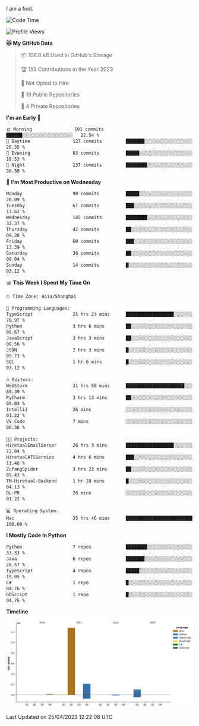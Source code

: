 I am a fool.

<!--START_SECTION:waka-->
![Code Time](http://img.shields.io/badge/Code%20Time-359%20hrs%202%20mins-blue)

![Profile Views](http://img.shields.io/badge/Profile%20Views-6-blue)

**🐱 My GitHub Data** 

> 📦 106.8 kB Used in GitHub's Storage 
 > 
> 🏆 155 Contributions in the Year 2023
 > 
> 🚫 Not Opted to Hire
 > 
> 📜 19 Public Repositories 
 > 
> 🔑 4 Private Repositories 
 > 
**I'm an Early 🐤** 

```text
🌞 Morning                101 commits         ██████░░░░░░░░░░░░░░░░░░░   22.54 % 
🌆 Daytime                127 commits         ███████░░░░░░░░░░░░░░░░░░   28.35 % 
🌃 Evening                83 commits          █████░░░░░░░░░░░░░░░░░░░░   18.53 % 
🌙 Night                  137 commits         ████████░░░░░░░░░░░░░░░░░   30.58 % 
```
📅 **I'm Most Productive on Wednesday** 

```text
Monday                   90 commits          █████░░░░░░░░░░░░░░░░░░░░   20.09 % 
Tuesday                  61 commits          ███░░░░░░░░░░░░░░░░░░░░░░   13.62 % 
Wednesday                145 commits         ████████░░░░░░░░░░░░░░░░░   32.37 % 
Thursday                 42 commits          ██░░░░░░░░░░░░░░░░░░░░░░░   09.38 % 
Friday                   60 commits          ███░░░░░░░░░░░░░░░░░░░░░░   13.39 % 
Saturday                 36 commits          ██░░░░░░░░░░░░░░░░░░░░░░░   08.04 % 
Sunday                   14 commits          █░░░░░░░░░░░░░░░░░░░░░░░░   03.12 % 
```


📊 **This Week I Spent My Time On** 

```text
🕑︎ Time Zone: Asia/Shanghai

💬 Programming Languages: 
TypeScript               25 hrs 23 mins      ██████████████████░░░░░░░   70.97 % 
Python                   3 hrs 6 mins        ██░░░░░░░░░░░░░░░░░░░░░░░   08.67 % 
JavaScript               3 hrs 3 mins        ██░░░░░░░░░░░░░░░░░░░░░░░   08.56 % 
JSON                     2 hrs 3 mins        █░░░░░░░░░░░░░░░░░░░░░░░░   05.73 % 
SQL                      1 hr 6 mins         █░░░░░░░░░░░░░░░░░░░░░░░░   03.12 % 

🔥 Editors: 
WebStorm                 31 hrs 58 mins      ██████████████████████░░░   89.39 % 
PyCharm                  3 hrs 13 mins       ██░░░░░░░░░░░░░░░░░░░░░░░   09.03 % 
IntelliJ                 26 mins             ░░░░░░░░░░░░░░░░░░░░░░░░░   01.22 % 
VS Code                  7 mins              ░░░░░░░░░░░░░░░░░░░░░░░░░   00.36 % 

🐱‍💻 Projects: 
HiretualEmailServer      26 hrs 3 mins       ██████████████████░░░░░░░   72.84 % 
HiretualATSService       4 hrs 6 mins        ███░░░░░░░░░░░░░░░░░░░░░░   11.48 % 
ZufangSpider             3 hrs 22 mins       ██░░░░░░░░░░░░░░░░░░░░░░░   09.43 % 
TM-Hiretual-Backend      1 hr 28 mins        █░░░░░░░░░░░░░░░░░░░░░░░░   04.13 % 
DL-PR                    26 mins             ░░░░░░░░░░░░░░░░░░░░░░░░░   01.22 % 

💻 Operating System: 
Mac                      35 hrs 46 mins      █████████████████████████   100.00 % 
```

**I Mostly Code in Python** 

```text
Python                   7 repos             ████████░░░░░░░░░░░░░░░░░   33.33 % 
Java                     6 repos             ███████░░░░░░░░░░░░░░░░░░   28.57 % 
TypeScript               4 repos             █████░░░░░░░░░░░░░░░░░░░░   19.05 % 
C#                       1 repo              █░░░░░░░░░░░░░░░░░░░░░░░░   04.76 % 
GDScript                 1 repo              █░░░░░░░░░░░░░░░░░░░░░░░░   04.76 % 
```



**Timeline**

![Lines of Code chart](https://raw.githubusercontent.com/VeejaLiu/VeejaLiu/master/assets/bar_graph.png)


 Last Updated on 25/04/2023 12:22:08 UTC
<!--END_SECTION:waka-->
